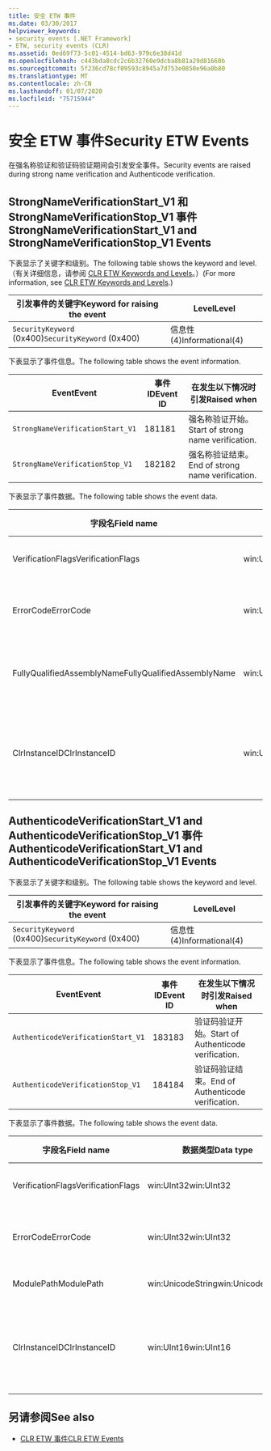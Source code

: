 ```yaml
---
title: 安全 ETW 事件
ms.date: 03/30/2017
helpviewer_keywords:
- security events [.NET Framework]
- ETW, security events (CLR)
ms.assetid: 0ed69f73-5c01-4514-bd63-979c6e38d41d
ms.openlocfilehash: c443bda8cdc2c6b32760e9dcba8b81a29d81660b
ms.sourcegitcommit: 5f236cd78cf09593c8945a7d753e0850e96a0b80
ms.translationtype: MT
ms.contentlocale: zh-CN
ms.lasthandoff: 01/07/2020
ms.locfileid: "75715944"
---
```

# <a name="security-etw-events"></a><span data-ttu-id="ce4a1-102">安全 ETW 事件</span><span class="sxs-lookup"><span data-stu-id="ce4a1-102">Security ETW Events</span></span>

<span data-ttu-id="ce4a1-103">在强名称验证和验证码验证期间会引发安全事件。</span><span class="sxs-lookup"><span data-stu-id="ce4a1-103">Security events are raised during strong name verification and Authenticode verification.</span></span>  

## <a name="strongnameverificationstart_v1-and-strongnameverificationstop_v1-events"></a><span data-ttu-id="ce4a1-104">StrongNameVerificationStart_V1 和 StrongNameVerificationStop_V1 事件</span><span class="sxs-lookup"><span data-stu-id="ce4a1-104">StrongNameVerificationStart_V1 and StrongNameVerificationStop_V1 Events</span></span>  
 <span data-ttu-id="ce4a1-105">下表显示了关键字和级别。</span><span class="sxs-lookup"><span data-stu-id="ce4a1-105">The following table shows the keyword and level.</span></span> <span data-ttu-id="ce4a1-106">（有关详细信息，请参阅 [CLR ETW Keywords and Levels](clr-etw-keywords-and-levels.md)。）</span><span class="sxs-lookup"><span data-stu-id="ce4a1-106">(For more information, see [CLR ETW Keywords and Levels](clr-etw-keywords-and-levels.md).)</span></span>  
  
|<span data-ttu-id="ce4a1-107">引发事件的关键字</span><span class="sxs-lookup"><span data-stu-id="ce4a1-107">Keyword for raising the event</span></span>|<span data-ttu-id="ce4a1-108">Level</span><span class="sxs-lookup"><span data-stu-id="ce4a1-108">Level</span></span>|  
|-----------------------------------|-----------|  
|<span data-ttu-id="ce4a1-109">`SecurityKeyword` (0x400)</span><span class="sxs-lookup"><span data-stu-id="ce4a1-109">`SecurityKeyword` (0x400)</span></span>|<span data-ttu-id="ce4a1-110">信息性 (4)</span><span class="sxs-lookup"><span data-stu-id="ce4a1-110">Informational(4)</span></span>|  
  
 <span data-ttu-id="ce4a1-111">下表显示了事件信息。</span><span class="sxs-lookup"><span data-stu-id="ce4a1-111">The following table shows the event information.</span></span>  
  
|<span data-ttu-id="ce4a1-112">Event</span><span class="sxs-lookup"><span data-stu-id="ce4a1-112">Event</span></span>|<span data-ttu-id="ce4a1-113">事件 ID</span><span class="sxs-lookup"><span data-stu-id="ce4a1-113">Event ID</span></span>|<span data-ttu-id="ce4a1-114">在发生以下情况时引发</span><span class="sxs-lookup"><span data-stu-id="ce4a1-114">Raised when</span></span>|  
|-----------|--------------|-----------------|  
|`StrongNameVerificationStart_V1`|<span data-ttu-id="ce4a1-115">181</span><span class="sxs-lookup"><span data-stu-id="ce4a1-115">181</span></span>|<span data-ttu-id="ce4a1-116">强名称验证开始。</span><span class="sxs-lookup"><span data-stu-id="ce4a1-116">Start of strong name verification.</span></span>|  
|`StrongNameVerificationStop_V1`|<span data-ttu-id="ce4a1-117">182</span><span class="sxs-lookup"><span data-stu-id="ce4a1-117">182</span></span>|<span data-ttu-id="ce4a1-118">强名称验证结束。</span><span class="sxs-lookup"><span data-stu-id="ce4a1-118">End of strong name verification.</span></span>|  
  
 <span data-ttu-id="ce4a1-119">下表显示了事件数据。</span><span class="sxs-lookup"><span data-stu-id="ce4a1-119">The following table shows the event data.</span></span>  
  
|<span data-ttu-id="ce4a1-120">字段名</span><span class="sxs-lookup"><span data-stu-id="ce4a1-120">Field name</span></span>|<span data-ttu-id="ce4a1-121">数据类型</span><span class="sxs-lookup"><span data-stu-id="ce4a1-121">Data type</span></span>|<span data-ttu-id="ce4a1-122">描述</span><span class="sxs-lookup"><span data-stu-id="ce4a1-122">Description</span></span>|  
|----------------|---------------|-----------------|  
|<span data-ttu-id="ce4a1-123">VerificationFlags</span><span class="sxs-lookup"><span data-stu-id="ce4a1-123">VerificationFlags</span></span>|<span data-ttu-id="ce4a1-124">win:UInt32</span><span class="sxs-lookup"><span data-stu-id="ce4a1-124">win:UInt32</span></span>|<span data-ttu-id="ce4a1-125">验证标志。</span><span class="sxs-lookup"><span data-stu-id="ce4a1-125">The verification flags.</span></span>|  
|<span data-ttu-id="ce4a1-126">ErrorCode</span><span class="sxs-lookup"><span data-stu-id="ce4a1-126">ErrorCode</span></span>|<span data-ttu-id="ce4a1-127">win:UInt32</span><span class="sxs-lookup"><span data-stu-id="ce4a1-127">win:UInt32</span></span>|<span data-ttu-id="ce4a1-128">HResult 错误代码。</span><span class="sxs-lookup"><span data-stu-id="ce4a1-128">The HResult error code.</span></span>|  
|<span data-ttu-id="ce4a1-129">FullyQualifiedAssemblyName</span><span class="sxs-lookup"><span data-stu-id="ce4a1-129">FullyQualifiedAssemblyName</span></span>|<span data-ttu-id="ce4a1-130">win:UnicodeString</span><span class="sxs-lookup"><span data-stu-id="ce4a1-130">win:UnicodeString</span></span>|<span data-ttu-id="ce4a1-131">完全限定程序集名称。</span><span class="sxs-lookup"><span data-stu-id="ce4a1-131">The fully qualified assembly name.</span></span>|  
|<span data-ttu-id="ce4a1-132">ClrInstanceID</span><span class="sxs-lookup"><span data-stu-id="ce4a1-132">ClrInstanceID</span></span>|<span data-ttu-id="ce4a1-133">win:UInt16</span><span class="sxs-lookup"><span data-stu-id="ce4a1-133">win:UInt16</span></span>|<span data-ttu-id="ce4a1-134">CLR 或 CoreCLR 的实例的唯一 ID。</span><span class="sxs-lookup"><span data-stu-id="ce4a1-134">Unique ID for the instance of CLR or CoreCLR.</span></span>|  

## <a name="authenticodeverificationstart_v1-and-authenticodeverificationstop_v1-events"></a><span data-ttu-id="ce4a1-135">AuthenticodeVerificationStart_V1 and AuthenticodeVerificationStop_V1 事件</span><span class="sxs-lookup"><span data-stu-id="ce4a1-135">AuthenticodeVerificationStart_V1 and AuthenticodeVerificationStop_V1 Events</span></span>  
 <span data-ttu-id="ce4a1-136">下表显示了关键字和级别。</span><span class="sxs-lookup"><span data-stu-id="ce4a1-136">The following table shows the keyword and level.</span></span>  
  
|<span data-ttu-id="ce4a1-137">引发事件的关键字</span><span class="sxs-lookup"><span data-stu-id="ce4a1-137">Keyword for raising the event</span></span>|<span data-ttu-id="ce4a1-138">Level</span><span class="sxs-lookup"><span data-stu-id="ce4a1-138">Level</span></span>|  
|-----------------------------------|-----------|  
|<span data-ttu-id="ce4a1-139">`SecurityKeyword` (0x400)</span><span class="sxs-lookup"><span data-stu-id="ce4a1-139">`SecurityKeyword` (0x400)</span></span>|<span data-ttu-id="ce4a1-140">信息性 (4)</span><span class="sxs-lookup"><span data-stu-id="ce4a1-140">Informational(4)</span></span>|  
  
 <span data-ttu-id="ce4a1-141">下表显示了事件信息。</span><span class="sxs-lookup"><span data-stu-id="ce4a1-141">The following table shows the event information.</span></span>  
  
|<span data-ttu-id="ce4a1-142">Event</span><span class="sxs-lookup"><span data-stu-id="ce4a1-142">Event</span></span>|<span data-ttu-id="ce4a1-143">事件 ID</span><span class="sxs-lookup"><span data-stu-id="ce4a1-143">Event ID</span></span>|<span data-ttu-id="ce4a1-144">在发生以下情况时引发</span><span class="sxs-lookup"><span data-stu-id="ce4a1-144">Raised when</span></span>|  
|-----------|--------------|-----------------|  
|`AuthenticodeVerificationStart_V1`|<span data-ttu-id="ce4a1-145">183</span><span class="sxs-lookup"><span data-stu-id="ce4a1-145">183</span></span>|<span data-ttu-id="ce4a1-146">验证码验证开始。</span><span class="sxs-lookup"><span data-stu-id="ce4a1-146">Start of Authenticode verification.</span></span>|  
|`AuthenticodeVerificationStop_V1`|<span data-ttu-id="ce4a1-147">184</span><span class="sxs-lookup"><span data-stu-id="ce4a1-147">184</span></span>|<span data-ttu-id="ce4a1-148">验证码验证结束。</span><span class="sxs-lookup"><span data-stu-id="ce4a1-148">End of Authenticode verification.</span></span>|  
  
 <span data-ttu-id="ce4a1-149">下表显示了事件数据。</span><span class="sxs-lookup"><span data-stu-id="ce4a1-149">The following table shows the event data.</span></span>  
  
|<span data-ttu-id="ce4a1-150">字段名</span><span class="sxs-lookup"><span data-stu-id="ce4a1-150">Field name</span></span>|<span data-ttu-id="ce4a1-151">数据类型</span><span class="sxs-lookup"><span data-stu-id="ce4a1-151">Data type</span></span>|<span data-ttu-id="ce4a1-152">描述</span><span class="sxs-lookup"><span data-stu-id="ce4a1-152">Description</span></span>|  
|----------------|---------------|-----------------|  
|<span data-ttu-id="ce4a1-153">VerificationFlags</span><span class="sxs-lookup"><span data-stu-id="ce4a1-153">VerificationFlags</span></span>|<span data-ttu-id="ce4a1-154">win:UInt32</span><span class="sxs-lookup"><span data-stu-id="ce4a1-154">win:UInt32</span></span>|<span data-ttu-id="ce4a1-155">验证标志。</span><span class="sxs-lookup"><span data-stu-id="ce4a1-155">The verification flags.</span></span>|  
|<span data-ttu-id="ce4a1-156">ErrorCode</span><span class="sxs-lookup"><span data-stu-id="ce4a1-156">ErrorCode</span></span>|<span data-ttu-id="ce4a1-157">win:UInt32</span><span class="sxs-lookup"><span data-stu-id="ce4a1-157">win:UInt32</span></span>|<span data-ttu-id="ce4a1-158">HResult 错误代码。</span><span class="sxs-lookup"><span data-stu-id="ce4a1-158">The HResult error code.</span></span>|  
|<span data-ttu-id="ce4a1-159">ModulePath</span><span class="sxs-lookup"><span data-stu-id="ce4a1-159">ModulePath</span></span>|<span data-ttu-id="ce4a1-160">win:UnicodeString</span><span class="sxs-lookup"><span data-stu-id="ce4a1-160">win:UnicodeString</span></span>|<span data-ttu-id="ce4a1-161">模块路径。</span><span class="sxs-lookup"><span data-stu-id="ce4a1-161">The module path.</span></span>|  
|<span data-ttu-id="ce4a1-162">ClrInstanceID</span><span class="sxs-lookup"><span data-stu-id="ce4a1-162">ClrInstanceID</span></span>|<span data-ttu-id="ce4a1-163">win:UInt16</span><span class="sxs-lookup"><span data-stu-id="ce4a1-163">win:UInt16</span></span>|<span data-ttu-id="ce4a1-164">CLR 或 CoreCLR 的实例的唯一 ID。</span><span class="sxs-lookup"><span data-stu-id="ce4a1-164">Unique ID for the instance of CLR or CoreCLR.</span></span>|  
  
## <a name="see-also"></a><span data-ttu-id="ce4a1-165">另请参阅</span><span class="sxs-lookup"><span data-stu-id="ce4a1-165">See also</span></span>

- [<span data-ttu-id="ce4a1-166">CLR ETW 事件</span><span class="sxs-lookup"><span data-stu-id="ce4a1-166">CLR ETW Events</span></span>](clr-etw-events.md)
